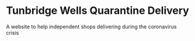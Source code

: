# Tunbridge Wells Quarantine Delivery

A website to help independent shops delivering during the coronavirus crisis
